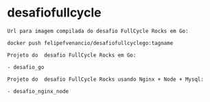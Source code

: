 # desafiofullcycle
`Url para imagem compilada do desafio FullCycle Rocks em Go:`
 ```
 docker push felipefvenancio/desafiofullcyclego:tagname
 ```

`Projeto do  desafio FullCycle Rocks em Go:`

    - desafio_go
    
`Projeto do  desafio FullCycle Rocks usando Nginx + Node + Mysql:`

    - desafio_nginx_node
